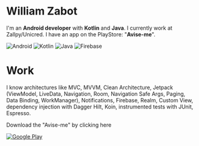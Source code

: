 # William Zabot

I'm an **Android developer** with **Kotlin** and **Java**. I currently work at Zallpy/Unicred.
I have an app on the PlayStore: "**Avise-me**".

<img alt="Android" src="https://img.shields.io/badge/Android-3DDC84?style=for-the-badge&logo=android&logoColor=white"/> <img alt="Kotlin" src="https://img.shields.io/badge/kotlin-%230095D5.svg?&style=for-the-badge&logo=kotlin&logoColor=white"/> <img alt="Java" src="https://img.shields.io/badge/java-%23ED8B00.svg?&style=for-the-badge&logo=java&logoColor=white"/> <img alt="Firebase" src="https://img.shields.io/badge/firebase%20-%23039BE5.svg?&style=for-the-badge&logo=firebase"/>

# Work
I know architectures like MVC, MVVM, Clean Architecture,
Jetpack (ViewModel, LiveData, Navigation, Room, Navigation Safe Args, Paging, Data Binding,
WorkManager), Notifications, Firebase, Realm, Custom View, 
dependency injection with Dagger Hilt, Koin,
instrumented tests with JUnit, Espresso. 

Download the "Avise-me" by clicking here

[<img alt="Google Play" src="https://img.shields.io/badge/Google_Play-414141?style=for-the-badge&logo=google-play&logoColor=white"/>](https://play.google.com/store/apps/details?id=com.williamzabot.notas&hl=pt_BR)

